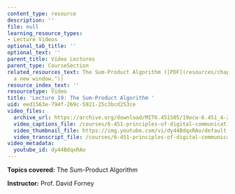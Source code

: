 ```yaml
---
content_type: resource
description: ''
file: null
learning_resource_types:
- Lecture Videos
optional_tab_title: ''
optional_text: ''
parent_title: Video Lectures
parent_type: CourseSection
related_resources_text: The Sum-Product Algorithm ([PDF](resources/chap12 "Open in
  a new window."))
resource_index_text: ''
resourcetype: Video
title: 'Lecture 19: The Sum-Product Algorithm '
uid: eed1563e-794f-269c-5921-25c3bcd253ce
video_files:
  archive_url: https://archive.org/download/MIT6.451S05/19ocw-6.451_4-261-20apr2005-220k.mp4
  video_captions_file: /courses/6-451-principles-of-digital-communication-ii-spring-2005/f197ca86d10053f2aa91a53f0085b4b3_dy44BdqxRAo.vtt
  video_thumbnail_file: https://img.youtube.com/vi/dy44BdqxRAo/default.jpg
  video_transcript_file: /courses/6-451-principles-of-digital-communication-ii-spring-2005/e7d4844c93a7d1f826d32f23cc5b4da6_dy44BdqxRAo.pdf
video_metadata:
  youtube_id: dy44BdqxRAo
---
```


**Topics covered:** The Sum-Product Algorithm

**Instructor:** Prof. David Forney